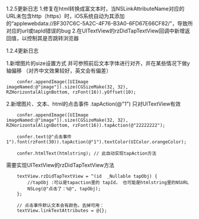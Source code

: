 1.2.5更新日志
1.修复在html转换成富文本时，当NSLinkAttributeName对应的URL未包含http（https）时，iOS系统自动为其添加的“applewebdata://BF307C6C-5A2C-4F76-B3A0-6FD67E66CF82/”，导致所对应的url或tapId错误的bug
2.在UITextView的rzDidTapTextView回调中新增返回值，以控制其是否跳转浏览器



1.2.4更新日志

1.新增图片的size设置方式 并可参照前后文本字体进行对齐，并在某些情况下做y轴偏移 （对齐中文效果较好，英文会有偏差）
```
	confer.appendImage([UIImage imageNamed:@"image"]).size(CGSizeMake(32, 32), RZHorizontalAlignBottom, rzFont(16)).yOffset(10);
```


2.新增图片、文本、html的点击事件 .tapAction(@"1") 只对UITextView有效
```
	confer.appendImage([UIImage imageNamed:@"image"]).size(CGSizeMake(32, 32), RZHorizontalAlignBottom, rzFont(16)).tapAction(@"22222222");

	confer.text(@"点击事件1").font(rzFont(30)).tapAction(@"1").textColor(UIColor.orangeColor);

	confer.htmlText(htmlstring); // 此自动实现tapAction方法
```
需要实现UITextView的rzDidTapTextView方法
```
    textView.rzDidTapTextView = ^(id  _Nullable tapObj) {
        //tapObj :可以是tapaction里的 tapId， 也可能是htmlstring里的NSURL
        NSLog(@"点击了：%@", tapObj);
    };
```

``` 
    // 点击事件默认文本会有颜色，去掉可用：
    textView.linkTextAttributes = @{};
```
